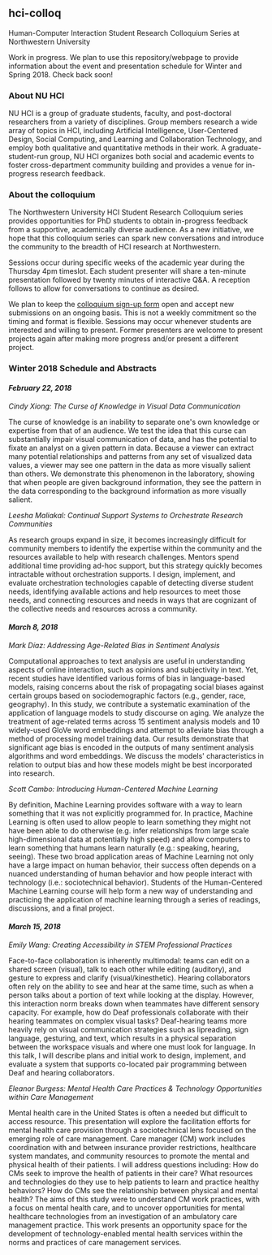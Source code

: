 ## hci-colloq

Human-Computer Interaction Student Research Colloquium Series at Northwestern University

Work in progress. We plan to use this repository/webpage to provide information about the event and presentation schedule for Winter and Spring 2018. Check back soon!

### About NU HCI
NU HCI is a group of graduate students, faculty, and post-doctoral researchers from a variety of disciplines. Group members research a wide array of topics in HCI, including Artificial Intelligence, User-Centered Design, Social Computing, and Learning and Collaboration Technology, and employ both qualitative and quantitative methods in their work. A graduate-student-run group, NU HCI organizes both social and academic events to foster cross-department community building and provides a venue for in-progress research feedback.

### About the colloquium

The Northwestern University HCI Student Research Colloquium series provides opportunities for PhD students to obtain in-progress feedback from a supportive, academically diverse audience. As a new initiative, we hope that this colloquium series can spark new conversations and introduce the community to the breadth of HCI research at Northwestern.

Sessions occur during specific weeks of the academic year during the Thursday 4pm timeslot. Each student presenter will share a ten-minute presentation followed by twenty minutes of interactive Q&A. A reception follows to allow for conversations to continue as desired.  

We plan to keep the [colloquium sign-up form](https://docs.google.com/forms/d/e/1FAIpQLScps7EGLV9wH4JXmr4Dqbt3-JiZEX86nURSyBTuxbqDSVhN8g/viewform) open and accept new submissions on an ongoing basis. This is not a weekly commitment so the timing and format is flexible. Sessions may occur whenever students are interested and willing to present. Former presenters are welcome to present projects again after making more progress and/or present a different project.

### Winter 2018 Schedule and Abstracts
#### _February 22, 2018_ 
*Cindy Xiong: The Curse of Knowledge in Visual Data Communication*

The curse of knowledge is an inability to separate one's own knowledge or expertise from that of an audience. We test the idea that this curse can substantially impair visual communication of data, and has the potential to fixate an analyst on a given pattern in data. Because a viewer can extract many potential relationships and patterns from any set of visualized data values, a viewer may see one pattern in the data as more visually salient than others. We demonstrate this phenomenon in the laboratory, showing that when people are given background information, they see the pattern in the data corresponding to the background information as more visually salient.

*Leesha Maliakal: Continual Support Systems to Orchestrate Research Communities*

As research groups expand in size, it becomes increasingly difficult for community members to identify the expertise within the community and the resources available to help with research challenges. Mentors spend additional time providing ad-hoc support, but this strategy quickly becomes intractable without orchestration supports. I design, implement, and evaluate orchestration technologies capable of detecting diverse student needs, identifying available actions and help resources to meet those needs, and connecting resources and needs in ways that are cognizant of the collective needs and resources across a community. 

#### _March 8, 2018_
*Mark Díaz: Addressing Age-Related Bias in Sentiment Analysis*

Computational approaches to text analysis are useful in understanding aspects of online interaction, such as opinions and subjectivity in text. Yet, recent studies have identified various forms of bias in language-based models, raising concerns about the risk of propagating social biases against certain groups based on sociodemographic factors (e.g., gender, race, geography). In this study, we contribute a systematic examination of the application of language models to study discourse on aging. We analyze the treatment of age-related terms across 15 sentiment analysis models and 10 widely-used GloVe word embeddings and attempt to alleviate bias through a method of processing model training data. Our results demonstrate that significant age bias is encoded in the outputs of many sentiment analysis algorithms and word embeddings. We discuss the models' characteristics in relation to output bias and how these models might be best incorporated into research.

*Scott Cambo: Introducing Human-Centered Machine Learning*

By definition, Machine Learning provides software with a way to learn something that it was not explicitly programmed for. In practice, Machine Learning is often used to allow people to learn something they might not have been able to do otherwise (e.g. infer relationships from large scale high-dimensional data at potentially high speed) and allow computers to learn something that humans learn naturally (e.g.: speaking, hearing, seeing). These two broad application areas of Machine Learning not only have a large impact on human behavior, their success often depends on a nuanced understanding of human behavior and how people interact with technology (i.e.: sociotechnical behavior). Students of the Human-Centered Machine Learning course will help form a new way of understanding and practicing the application of machine learning through a series of readings, discussions, and a final project.

#### _March 15, 2018_
*Emily Wang: Creating Accessibility in STEM Professional Practices*

Face-to-face collaboration is inherently multimodal: teams can edit on a shared screen (visual), talk to each other while editing (auditory), and gesture to express and clarify (visual/kinesthetic). Hearing collaborators often rely on the ability to see and hear at the same time, such as when a person talks about a portion of text while looking at the display. However, this interaction norm breaks down when teammates have different sensory capacity. For example, how do Deaf professionals collaborate with their hearing teammates on complex visual tasks? Deaf-hearing teams more heavily rely on visual communication strategies such as lipreading, sign language, gesturing, and text, which results in a physical separation between the workspace visuals and where one must look for language. In this talk, I will describe plans and initial work to design, implement, and evaluate a system that supports co-located pair programming between Deaf and hearing collaborators.

*Eleanor Burgess: Mental Health Care Practices & Technology Opportunities within Care Management*

Mental health care in the United States is often a needed but difficult to access resource. This presentation will explore the facilitation efforts for mental health care provision through a sociotechnical lens focused on the emerging role of care management. Care manager (CM) work includes coordination with and between insurance provider restrictions, healthcare system mandates, and community resources to promote the mental and physical health of their patients. I will address questions including: How do CMs seek to improve the health of patients in their care? What resources and technologies do they use to help patients to learn and practice healthy behaviors? How do CMs see the relationship between physical and mental health? The aims of this study were to understand CM work practices, with a focus on mental health care, and to uncover opportunities for mental healthcare technologies from an investigation of an ambulatory care management practice. This work presents an opportunity space for the development of technology-enabled mental health services within the norms and practices of care management services.
